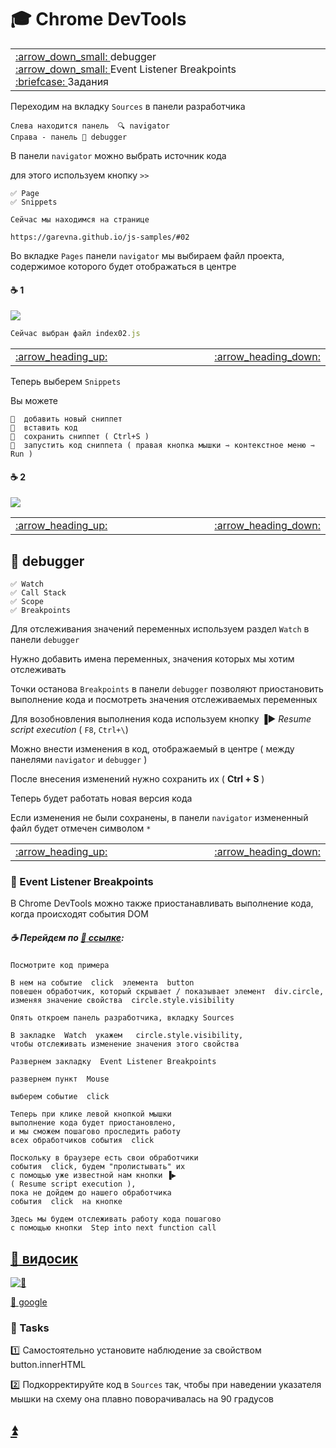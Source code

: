 [home]: https://github.com/garevna/js-course/wiki/chrome-dev-tools#-chrome-devtools
[debugger]: https://github.com/garevna/js-course/wiki/chrome-dev-tools#-debugger
[event]: https://github.com/garevna/js-course/wiki/chrome-dev-tools#-event-listener-breakpoints
[tasks]: https://github.com/garevna/js-course/wiki/chrome-dev-tools#-tasks

# 🎓 Chrome DevTools

<table>
  <tr>
    <td width="8%">
       <a href = "#-debugger">
          :arrow_down_small:
       </a> debugger<br>
       <a href = "#-event-listener-breakpoints">
          :arrow_down_small:
       </a> Event Listener Breakpoints<br>
       <a href = "#-tasks">
          :briefcase:
       </a> Задания
    </td>
  </tr>
</table>

Переходим на вкладку  `Sources` в панели разработчика

    Слева находится панель  🔍 navigator
    Справа - панель 🔧 debugger

В панели `navigator` можно выбрать источник кода

для этого используем кнопку `>>`

    ✅ Page
    ✅ Snippets

```
Сейчас мы находимся на странице

https://garevna.github.io/js-samples/#02
```
Во вкладке `Pages` панели  `navigator`  мы выбираем файл проекта, содержимое которого будет отображаться в центре

#### :coffee: 1

![](https://raw.githubusercontent.com/garevna/js-course/master/images/lessons/01.png)
```javascript
Сейчас выбран файл index02.js
```
<table>
  <tr>
    <td width="8%">
       <a href = "#-chrome-devtools">
          :arrow_heading_up:
       </a>
    </td>
    <td width="800">
       &nbsp;
    </td>
    <td width="8%">
       <a href = "#-tasks">
          :arrow_heading_down:
       </a>
    </td>
  </tr>
</table>

Теперь выберем `Snippets`

Вы можете
```
📌  добавить новый сниппет
📌  вставить код
📌  сохранить сниппет ( Ctrl+S )
📌  запустить код сниппета ( правая кнопка мышки ⇾ контекстное меню ⇾ Run )
```
#### :coffee: 2

![](https://raw.githubusercontent.com/garevna/js-course/master/images/lessons/02.png)

<table>
  <tr>
    <td width="8%">
       <a href = "#-chrome-devtools">
          :arrow_heading_up:
       </a>
    </td>
    <td width="800">
       &nbsp;
    </td>
    <td width="8%">
       <a href = "#-event-listener-breakpoints">
          :arrow_heading_down:
       </a>
    </td>
  </tr>
</table>

## 📖 debugger

    ✅ Watch
    ✅ Call Stack
    ✅ Scope
    ✅ Breakpoints

Для отслеживания значений переменных  используем раздел  `Watch`  в панели  `debugger`

Нужно добавить имена переменных, значения которых мы хотим отслеживать

Точки останова   `Breakpoints`    в панели   `debugger`   позволяют приостановить выполнение кода 
и посмотреть значения отслеживаемых переменных

Для возобновления выполнения кода используем кнопку   ▐▶️  *Resume script execution* 
 ( `F8`, `Ctrl+\`)

Можно внести изменения в код, отображаемый в центре ( между панелями `navigator` и `debugger` )

После внесения изменений нужно сохранить их  ( **Ctrl + S** )

Теперь будет работать новая версия кода

Если изменения не были сохранены, в панели  `navigator`  измененный файл будет отмечен символом `*`
<table>
  <tr>
    <td width="8%">
       <a href = "#-chrome-devtools">
          :arrow_heading_up:
       </a>
    </td>
    <td width="800">
       &nbsp;
    </td>
    <td width="8%">
       <a href = "#-tasks">
          :arrow_heading_down:
       </a>
    </td>
  </tr>
</table>

### 📖 Event Listener Breakpoints

В  Chrome DevTools  можно также приостанавливать выполнение кода, когда происходят события DOM

##### ☕️ Перейдем по [:link: ссылке](garevna.github.io):   
```
Посмотрите код примера

В нем на событие  click  элемента  button 
повешен обработчик, который скрывает / показывает элемент  div.circle, 
изменяя значение свойства  circle.style.visibility

Опять откроем панель разработчика, вкладку Sources

В закладке  Watch  укажем   circle.style.visibility, 
чтобы отслеживать изменение значения этого свойства

Развернем закладку  Event Listener Breakpoints

развернем пункт  Mouse

выберем событие  click

Теперь при клике левой кнопкой мышки 
выполнение кода будет приостановлено, 
и мы сможем пошагово проследить работу 
всех обработчиков события  click

Поскольку в браузере есть свои обработчики 
события  click, будем "пролистывать" их 
с помощью уже известной нам кнопки ▐▶️  
( Resume script execution ), 
пока не дойдем до нашего обработчика 
события  click  на кнопке

Здесь мы будем отслеживать работу кода пошагово 
с помощью кнопки  Step into next function call
```
## [:cinema: видосик](https://youtu.be/PQYG2aJf6uI)

[![🎦](http://img.youtube.com/vi/PQYG2aJf6uI/0.jpg)](http://www.youtube.com/watch?v=PQYG2aJf6uI)

[🔗 google](https://developers.google.com/web/tools/chrome-devtools/)

### 💼 Tasks

:one: Самостоятельно установите наблюдение за свойством    button.innerHTML

:two: Подкорректируйте код в `Sources` так, чтобы при наведении указателя мышки на схему она плавно поворачивалась на 90 градусов 

## [:arrow_double_up:][home]